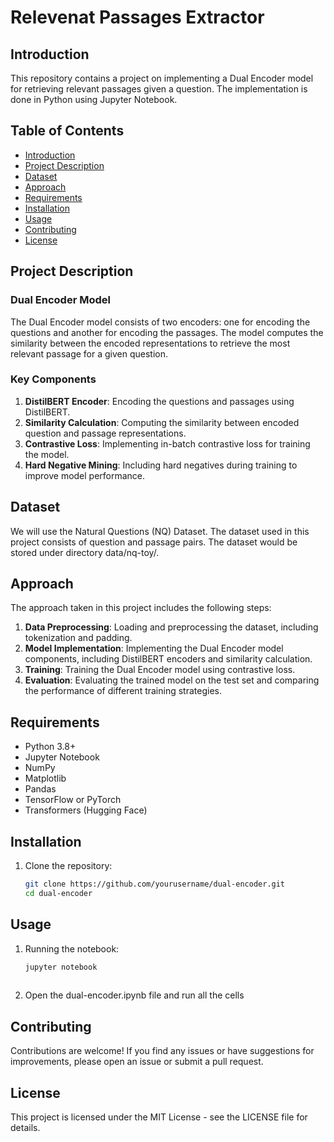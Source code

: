 # Relevenat Passages Extractor

## Introduction

This repository contains a project on implementing a Dual Encoder model for retrieving relevant passages given a question. The implementation is done in Python using Jupyter Notebook.

## Table of Contents

- [Introduction](#introduction)
- [Project Description](#project-description)
- [Dataset](#dataset)
- [Approach](#approach)
- [Requirements](#requirements)
- [Installation](#installation)
- [Usage](#usage)
- [Contributing](#contributing)
- [License](#license)

## Project Description

### Dual Encoder Model

The Dual Encoder model consists of two encoders: one for encoding the questions and another for encoding the passages. The model computes the similarity between the encoded representations to retrieve the most relevant passage for a given question.

### Key Components

1. **DistilBERT Encoder**: Encoding the questions and passages using DistilBERT.
2. **Similarity Calculation**: Computing the similarity between encoded question and passage representations.
3. **Contrastive Loss**: Implementing in-batch contrastive loss for training the model.
4. **Hard Negative Mining**: Including hard negatives during training to improve model performance.

## Dataset

We will use the Natural Questions (NQ) Dataset. The dataset used in this project consists of question and passage pairs. The dataset would be stored under directory data/nq-toy/. 

## Approach

The approach taken in this project includes the following steps:

1. **Data Preprocessing**: Loading and preprocessing the dataset, including tokenization and padding.
2. **Model Implementation**: Implementing the Dual Encoder model components, including DistilBERT encoders and similarity calculation.
3. **Training**: Training the Dual Encoder model using contrastive loss.
4. **Evaluation**: Evaluating the trained model on the test set and comparing the performance of different training strategies.

## Requirements

- Python 3.8+
- Jupyter Notebook
- NumPy
- Matplotlib
- Pandas
- TensorFlow or PyTorch
- Transformers (Hugging Face)

## Installation

1. Clone the repository:
   ```sh
   git clone https://github.com/yourusername/dual-encoder.git
   cd dual-encoder

## Usage

1. Running the notebook:
   ```sh
   jupyter notebook
  
2. Open the dual-encoder.ipynb file and run all the cells


## Contributing
Contributions are welcome! If you find any issues or have suggestions for improvements, please open an issue or submit a pull request.

## License
This project is licensed under the MIT License - see the LICENSE file for details.

